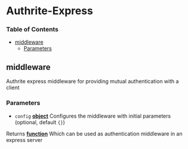 # Authrite-Express

<!-- Generated by documentation.js. Update this documentation by updating the source code. -->

### Table of Contents

*   [middleware](#middleware)
    *   [Parameters](#parameters)

## middleware

Authrite express middleware for providing mutual authentication with a client

### Parameters

*   `config` **[object](https://developer.mozilla.org/docs/Web/JavaScript/Reference/Global_Objects/Object)** Configures the middleware with initial parameters (optional, default `{}`)

Returns **[function](https://developer.mozilla.org/docs/Web/JavaScript/Reference/Statements/function)** Which can be used as authentication middleware in an express server
